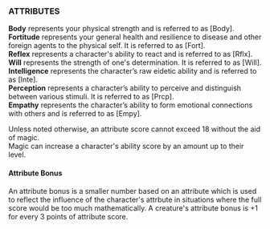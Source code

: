 ### ATTRIBUTES
**Body**  represents your physical strength and is referred to as [Body].  
**Fortitude**  represents your general health and resilience to disease and other foreign agents to the physical self. It is referred to as [Fort].  
**Reflex**  represents a character's ability to react and is referred to as [Rflx].  
**Will**  represents the strength of one's determination. It is referred to as [Will].  
**Intelligence**  represents the character’s raw eidetic ability and is referred to as [Inte].  
**Perception**  represents a character’s ability to perceive and distinguish between various stimuli. It is referred to as [Prcp].  
**Empathy**  represents the character’s ability to form emotional connections with others and is referred to as [Empy].

Unless noted otherwise, an attribute score cannot exceed 18 without the aid of magic.  
Magic can increase a character's ability score by an amount up to their level.

#### Attribute Bonus
An attribute bonus is a smaller number based on an attribute which is used to reflect the influence of the character's attrbute in situations where the full score would be too much mathematically. A creature's attribute bonus is +1 for every 3 points of attribute score.
